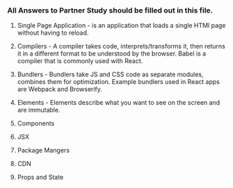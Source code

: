 ### All Answers to Partner Study should be filled out in this file.

1. Single Page Application - is an application that loads a single HTMl page without having to reload.

2. Compilers - A compiler takes code, interprets/transforms it, then returns it in a different format to be understood by the browser. Babel is a compiler that is commonly used with React.

3. Bundlers - Bundlers take JS and CSS code as separate modules, combines them for optimization. Example bundlers used in React apps are Webpack and Browserify.

4. Elements - Elements describe what you want to see on the screen and are immutable.

5. Components

6. JSX

7. Package Mangers

8. CDN

9. Props and State
